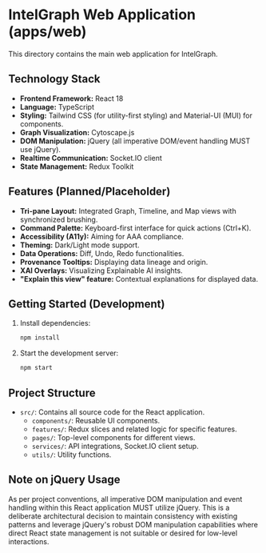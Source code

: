 # IntelGraph Web Application (apps/web)

This directory contains the main web application for IntelGraph.

## Technology Stack

*   **Frontend Framework:** React 18
*   **Language:** TypeScript
*   **Styling:** Tailwind CSS (for utility-first styling) and Material-UI (MUI) for components.
*   **Graph Visualization:** Cytoscape.js
*   **DOM Manipulation:** jQuery (all imperative DOM/event handling MUST use jQuery).
*   **Realtime Communication:** Socket.IO client
*   **State Management:** Redux Toolkit

## Features (Planned/Placeholder)

*   **Tri-pane Layout:** Integrated Graph, Timeline, and Map views with synchronized brushing.
*   **Command Palette:** Keyboard-first interface for quick actions (Ctrl+K).
*   **Accessibility (A11y):** Aiming for AAA compliance.
*   **Theming:** Dark/Light mode support.
*   **Data Operations:** Diff, Undo, Redo functionalities.
*   **Provenance Tooltips:** Displaying data lineage and origin.
*   **XAI Overlays:** Visualizing Explainable AI insights.
*   **"Explain this view" feature:** Contextual explanations for displayed data.

## Getting Started (Development)

1.  Install dependencies:
    ```bash
    npm install
    ```
2.  Start the development server:
    ```bash
    npm start
    ```

## Project Structure

*   `src/`: Contains all source code for the React application.
    *   `components/`: Reusable UI components.
    *   `features/`: Redux slices and related logic for specific features.
    *   `pages/`: Top-level components for different views.
    *   `services/`: API integrations, Socket.IO client setup.
    *   `utils/`: Utility functions.

## Note on jQuery Usage

As per project conventions, all imperative DOM manipulation and event handling within this React application MUST utilize jQuery. This is a deliberate architectural decision to maintain consistency with existing patterns and leverage jQuery's robust DOM manipulation capabilities where direct React state management is not suitable or desired for low-level interactions.
